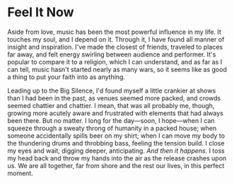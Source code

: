 # Feel It Now

Aside from love, music has been the most powerful influence in my life. It
touches my soul, and I depend on it. Through it, I have found all manner of
insight and inspiration. I've made the closest of friends, traveled to places
far away, and felt energy swirling between audience and performer. It's popular
to compare it to a religion, which I can understand, and as far as I can tell,
music hasn't started nearly as many wars, so it seems like as good a thing to
put your faith into as anything.

Leading up to the Big Silence, I'd found myself a little crankier at shows than
I had been in the past, as venues seemed more packed, and crowds seemed
chattier and chattier. I mean, that was all probably me, though, growing more
acutely aware and frustrated with elements that had always been there. But no
matter. I long for the day—soon, I hope—when I can squeeze through a sweaty
throng of humanity in a packed house; when someone accidentally spills beer on
my shirt; when I can move my body to the thundering drums and throbbing bass,
feeling the tension build. I close my eyes and wait, digging deeper,
anticipating. *And then it happens.* I toss my head back and throw my hands
into the air as the release crashes upon us. We are all together, far from
shore and the rest our lives, in this perfect moment.
